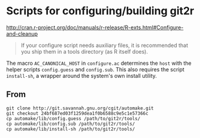 # Scripts for configuring/building git2r

http://cran.r-project.org/doc/manuals/r-release/R-exts.html#Configure-and-cleanup

> If your configure script needs auxiliary files, it is recommended
> that you ship them in a tools directory (as R itself does).

The macro `AC_CANONICAL_HOST` in `configure.ac` determines the `host`
with the helper scripts `config.guess` and `config.sub`. This also
requires the script `install-sh`, a wrapper around the system's own
install utility.

## From

```
git clone http://git.savannah.gnu.org/cgit/automake.git
git checkout 24bf687ed03f1259dea1f0b6588c9e5c1e57366c
cp automake/lib/config.guess /path/to/git2r/tools/
cp automake/lib/config.sub /path/to/git2r/tools/
cp automake/lib/install-sh /path/to/git2r/tools/
```
